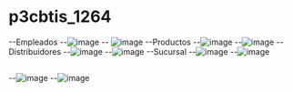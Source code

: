 # p3cbtis_1264
--Empleados
--![image](https://github.com/user-attachments/assets/4ae814d4-29f6-4662-adea-7d30f7c37a28)
-- ![image](https://github.com/user-attachments/assets/b3d768a1-534d-481a-aa66-1f6124f0ef97)
--Productos
--![image](https://github.com/user-attachments/assets/936f3eba-cb5a-4c12-9d53-83b169f23347)
--![image](https://github.com/user-attachments/assets/dbbab7dd-f1d0-465c-b4ff-62f690e34ef6)
--Distribuidores
--![image](https://github.com/user-attachments/assets/0073b9da-1bf4-419b-92f7-b52b2429f757)
--![image](https://github.com/user-attachments/assets/40046264-c27b-41d1-9998-3446440b1bb2)
--Sucursal
--![image](https://github.com/user-attachments/assets/7444c7a9-7e54-44d2-83ec-ef441a990e77)
--![image](https://github.com/user-attachments/assets/7f5faad2-c516-49c7-b179-741cd19a4204)

##
--![image](https://github.com/user-attachments/assets/20a9a7e5-dfb3-446b-b253-64b843fcf3d4)
--![image](https://github.com/user-attachments/assets/e2a5b98c-65ba-4f0e-b394-738a7f3f0772)

